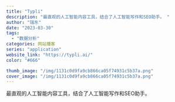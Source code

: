 ```yaml
---
title: "Typli"
description: "最直观的人工智能内容工具，结合了人工智能写作和SEO助手。 "
author: "瑞东"
date: "2023-03-30"
tags:
  - "数据分析"
categories: 网站播客
series: "application"
website_link: "https://typli.ai/"
color: "#666"

thumb_image: "/img/1131c0d9fa9cb866ca05f74931c5b37a.png"
cover_image: "/img/1131c0d9fa9cb866ca05f74931c5b37a.png"
---
```


最直观的人工智能内容工具，结合了人工智能写作和SEO助手。 